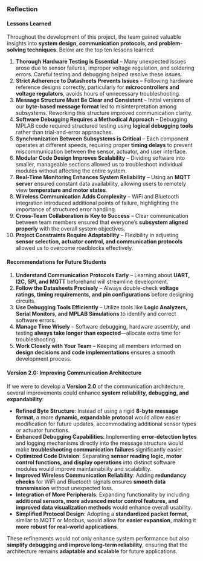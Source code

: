### **Reflection**  

#### **Lessons Learned**  
Throughout the development of this project, the team gained valuable insights into **system design, communication protocols, and problem-solving techniques**. Below are the top ten lessons learned:  

1. **Thorough Hardware Testing is Essential** – Many unexpected issues arose due to sensor failures, improper voltage regulation, and soldering errors. Careful testing and debugging helped resolve these issues.  
2. **Strict Adherence to Datasheets Prevents Issues** – Following hardware reference designs correctly, particularly for **microcontrollers and voltage regulators**, avoids hours of unnecessary troubleshooting.  
3. **Message Structure Must Be Clear and Consistent** – Initial versions of our **byte-based message format** led to misinterpretation among subsystems. Reworking this structure improved communication clarity.  
4. **Software Debugging Requires a Methodical Approach** – Debugging MPLAB code required structured testing using **logical debugging tools** rather than trial-and-error approaches.  
5. **Synchronization Between Subsystems is Critical** – Each component operates at different speeds, requiring proper **timing delays** to prevent miscommunication between the sensor, actuator, and user interface.  
6. **Modular Code Design Improves Scalability** – Dividing software into smaller, manageable sections allowed us to troubleshoot individual modules without affecting the entire system.  
7. **Real-Time Monitoring Enhances System Reliability** – Using an **MQTT server** ensured constant data availability, allowing users to remotely view **temperature and motor states**.  
8. **Wireless Communication Adds Complexity** – WiFi and Bluetooth integration introduced additional points of failure, highlighting the importance of structured error handling.  
9. **Cross-Team Collaboration is Key to Success** – Clear communication between team members ensured that everyone’s **subsystem aligned properly** with the overall system objectives.  
10. **Project Constraints Require Adaptability** – Flexibility in adjusting **sensor selection, actuator control, and communication protocols** allowed us to overcome roadblocks effectively.  

#### **Recommendations for Future Students**  
1. **Understand Communication Protocols Early** – Learning about **UART, I2C, SPI, and MQTT** beforehand will streamline development.  
2. **Follow the Datasheets Precisely** – Always double-check **voltage ratings, timing requirements, and pin configurations** before designing circuits.  
3. **Use Debugging Tools Efficiently** – Utilize tools like **Logic Analyzers, Serial Monitors, and MPLAB Simulations** to identify and correct software errors.  
4. **Manage Time Wisely** – Software debugging, hardware assembly, and testing **always take longer than expected**—allocate extra time for troubleshooting.  
5. **Work Closely with Your Team** – Keeping all members informed on **design decisions and code implementations** ensures a smooth development process.  

#### **Version 2.0: Improving Communication Architecture**  
If we were to develop a **Version 2.0** of the communication architecture, several improvements could enhance **system reliability, debugging, and expandability**:  

- **Refined Byte Structure**: Instead of using a rigid **8-byte message format**, a more **dynamic, expandable protocol** would allow easier modification for future updates, accommodating additional sensor types or actuator functions.  
- **Enhanced Debugging Capabilities**: Implementing **error-detection bytes** and logging mechanisms directly into the message structure would make **troubleshooting communication failures** significantly easier.  
- **Optimized Code Division**: Separating **sensor reading logic, motor control functions, and display operations** into distinct software modules would improve maintainability and scalability.  
- **Improved Wireless Communication Reliability**: Adding **redundancy checks** for WiFi and Bluetooth signals ensures **smooth data transmission** without unexpected loss.  
- **Integration of More Peripherals**: Expanding functionality by including **additional sensors, more advanced motor control features, and improved data visualization methods** would enhance overall usability.  
- **Simplified Protocol Design**: Adopting a **standardized packet format**, similar to MQTT or Modbus, would allow for **easier expansion**, making it **more robust for real-world applications**.  

These refinements would not only enhance system performance but also **simplify debugging and improve long-term reliability**, ensuring that the architecture remains **adaptable and scalable** for future applications.
